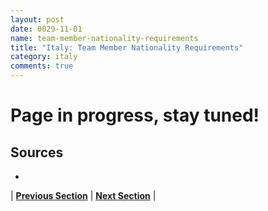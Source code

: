 ```yaml
---
layout: post
date: 0029-11-01
name: team-member-nationality-requirements
title: "Italy: Team Member Nationality Requirements"
category: italy
comments: true
---
```


# Page in progress, stay tuned!

Sources
---

- 


| **[Previous Section]( https://neo-project.github.io/global-blockchain-compliance-hub//italy/italy-registry-requirements.html)** | **[Next Section]( https://neo-project.github.io/global-blockchain-compliance-hub//italy/italy-tax-and-auditing-requirements.html)** |
